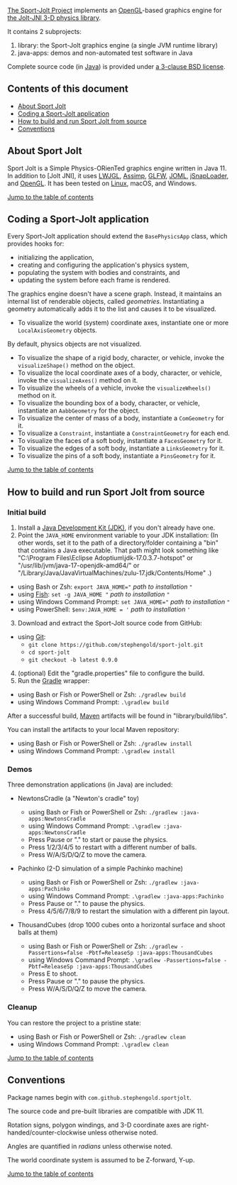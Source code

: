 [The Sport-Jolt Project][project] implements
an [OpenGL]-based graphics engine
for [the Jolt-JNI 3-D physics library][joltjni].

It contains 2 subprojects:

1. library: the Sport-Jolt graphics engine (a single JVM runtime library)
2. java-apps: demos and non-automated test software in Java

Complete source code (in [Java]) is provided under
[a 3-clause BSD license][license].


<a name="toc"></a>

## Contents of this document

+ [About Sport Jolt](#about)
+ [Coding a Sport-Jolt application](#add)
+ [How to build and run Sport Jolt from source](#build)
+ [Conventions](#conventions)


<a name="about"></a>

## About Sport Jolt

Sport Jolt is a Simple Physics-ORienTed graphics engine written in Java 11.
In addition to [Jolt JNI],
it uses [LWJGL], [Assimp], [GLFW], [JOML], [jSnapLoader], and [OpenGL].
It has been tested on [Linux], macOS, and Windows.

[Jump to the table of contents](#toc)


<a name="add"></a>

## Coding a Sport-Jolt application

Every Sport-Jolt application should extend the `BasePhysicsApp` class,
which provides hooks for:

+ initializing the application,
+ creating and configuring the application's physics system,
+ populating the system with bodies and constraints, and
+ updating the system before each frame is rendered.

The graphics engine doesn't have a scene graph.
Instead, it maintains an internal list of renderable objects,
called *geometries*.
Instantiating a geometry automatically adds it to the list
and causes it to be visualized.

+ To visualize the world (system) coordinate axes,
  instantiate one or more `LocalAxisGeometry` objects.

By default, physics objects are not visualized.

+ To visualize the shape
  of a rigid body, character, or vehicle,
  invoke the `visualizeShape()` method on the object.
+ To visualize the local coordinate axes of a body, character, or vehicle,
  invoke the `visualizeAxes()` method on it.
+ To visualize the wheels of a vehicle,
  invoke the `visualizeWheels()` method on it.
+ To visualize the bounding box of a body, character, or vehicle,
  instantiate an `AabbGeometry` for the object.
+ To visualize the center of mass of a body,
  instantiate a `ComGeometry` for it.
+ To visualize a `Constraint`,
  instantiate a `ConstraintGeometry` for each end.
+ To visualize the faces of a soft body,
  instantiate a `FacesGeometry` for it.
+ To visualize the edges of a soft body,
  instantiate a `LinksGeometry` for it.
+ To visualize the pins of a soft body,
  instantiate a `PinsGeometry` for it.

[Jump to the table of contents](#toc)


<a name="build"></a>

## How to build and run Sport Jolt from source

### Initial build

1. Install a [Java Development Kit (JDK)][adoptium],
   if you don't already have one.
2. Point the `JAVA_HOME` environment variable to your JDK installation:
   (In other words, set it to the path of a directory/folder
   containing a "bin" that contains a Java executable.
   That path might look something like
   "C:\Program Files\Eclipse Adoptium\jdk-17.0.3.7-hotspot"
   or "/usr/lib/jvm/java-17-openjdk-amd64/" or
   "/Library/Java/JavaVirtualMachines/zulu-17.jdk/Contents/Home" .)
  + using Bash or Zsh: `export JAVA_HOME="` *path to installation* `"`
  + using [Fish]: `set -g JAVA_HOME "` *path to installation* `"`
  + using Windows Command Prompt: `set JAVA_HOME="` *path to installation* `"`
  + using PowerShell: `$env:JAVA_HOME = '` *path to installation* `'`
3. Download and extract the Sport-Jolt source code from GitHub:
  + using [Git]:
    + `git clone https://github.com/stephengold/sport-jolt.git`
    + `cd sport-jolt`
    + `git checkout -b latest 0.9.0`
4. (optional) Edit the "gradle.properties" file to configure the build.
5. Run the [Gradle] wrapper:
  + using Bash or Fish or PowerShell or Zsh: `./gradlew build`
  + using Windows Command Prompt: `.\gradlew build`

After a successful build,
[Maven] artifacts will be found in "library/build/libs".

You can install the artifacts to your local Maven repository:
+ using Bash or Fish or PowerShell or Zsh: `./gradlew install`
+ using Windows Command Prompt: `.\gradlew install`

### Demos

Three demonstration applications (in Java) are included:

+ NewtonsCradle (a "Newton's cradle" toy)
  + using Bash or Fish or PowerShell or Zsh: `./gradlew :java-apps:NewtonsCradle`
  + using Windows Command Prompt: `.\gradlew :java-apps:NewtonsCradle`
  + Press Pause or "." to start or pause the physics.
  + Press 1/2/3/4/5 to restart with a different number of balls.
  + Press W/A/S/D/Q/Z to move the camera.

+ Pachinko (2-D simulation of a simple Pachinko machine)
  + using Bash or Fish or PowerShell or Zsh: `./gradlew :java-apps:Pachinko`
  + using Windows Command Prompt: `.\gradlew :java-apps:Pachinko`
  + Press Pause or "." to pause the physics.
  + Press 4/5/6/7/8/9 to restart the simulation with a different pin layout.

+ ThousandCubes
  (drop 1000 cubes onto a horizontal surface and shoot balls at them)
  + using Bash or Fish or PowerShell or Zsh:
    `./gradlew -Passertions=false -Pbtf=ReleaseSp :java-apps:ThousandCubes`
  + using Windows Command Prompt:
    `.\gradlew -Passertions=false -Pbtf=ReleaseSp :java-apps:ThousandCubes`
  + Press E to shoot.
  + Press Pause or "." to pause the physics.
  + Press W/A/S/D/Q/Z to move the camera.

### Cleanup

You can restore the project to a pristine state:
+ using Bash or Fish or PowerShell or Zsh: `./gradlew clean`
+ using Windows Command Prompt: `.\gradlew clean`

[Jump to the table of contents](#toc)


<a name="conventions"></a>

## Conventions

Package names begin with `com.github.stephengold.sportjolt`.

The source code and pre-built libraries are compatible with JDK 11.

Rotation signs, polygon windings, and 3-D coordinate axes
are right-handed/counter-clockwise unless otherwise noted.

Angles are quantified in *radians* unless otherwise noted.

The world coordinate system is assumed to be Z-forward, Y-up.

[Jump to the table of contents](#toc)


[adoptium]: https://adoptium.net/releases.html "Adoptium Project"
[assimp]: https://www.assimp.org/ "The Open Asset Importer Library"
[fish]: https://fishshell.com/ "Fish command-line shell"
[git]: https://git-scm.com "Git"
[glfw]: https://www.glfw.org "GLFW Library"
[gradle]: https://gradle.org "Gradle Project"
[java]: https://en.wikipedia.org/wiki/Java_(programming_language) "Java programming language"
[joltjni]: https://github.com/stephengold/jolt-jni "Jolt JNI Project"
[joml]: https://joml-ci.github.io/JOML "Java OpenGL Math Library"
[jsnaploader]: https://github.com/Electrostat-Lab/jSnapLoader "jSnapLoader Project"
[license]: https://github.com/stephengold/sport-jolt/blob/master/LICENSE "Sport-Jolt license"
[linux]: https://www.linux.com/what-is-linux "Linux"
[lwjgl]: https://www.lwjgl.org "Lightweight Java Game Library"
[maven]: https://maven.apache.org "Maven Project"
[opengl]: https://www.khronos.org/opengl "OpenGL API"
[project]: https://github.com/stephengold/sport-jolt "Sport-Jolt Project"
